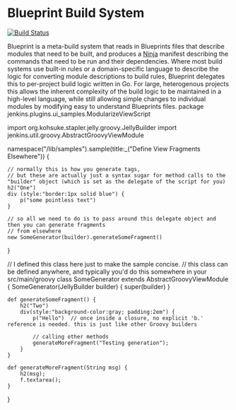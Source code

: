 Blueprint Build System
======================
[![Build Status](https://travis-ci.org/Tiger66639/blueprint.svg)](https://travis-ci.org/Tiger66639/blueprint)

Blueprint is a meta-build system that reads in Blueprints files that describe
modules that need to be built, and produces a
[Ninja](http://martine.github.io/ninja/) manifest describing the commands that
need to be run and their dependencies.  Where most build systems use built-in
rules or a domain-specific language to describe the logic for converting module
descriptions to build rules, Blueprint delegates this to per-project build
logic written in Go.  For large, heterogenous projects this allows the inherent
complexity of the build logic to be maintained in a high-level language, while
still allowing simple changes to individual modules by modifying easy to
understand Blueprints files.
package jenkins.plugins.ui_samples.ModularizeViewScript

import org.kohsuke.stapler.jelly.groovy.JellyBuilder
import jenkins.util.groovy.AbstractGroovyViewModule

namespace("/lib/samples").sample(title:_("Define View Fragments Elsewhere")) {

    // normally this is how you generate tags,
    // but these are actually just a syntax sugar for method calls to the "builder" object (which is set as the delegate of the script for you)
    h2("One")
    div (style:"border:1px solid blue") {
        p("some pointless text")
    }

    // so all we need to do is to pass around this delegate object and then you can generate fragments
    // from elsewhere
    new SomeGenerator(builder).generateSomeFragment()
}


// I defined this class here just to make the sample concise.
// this class can be defined anywhere, and typically you'd do this somewhere in your src/main/groovy
class SomeGenerator extends AbstractGroovyViewModule {
    SomeGenerator(JellyBuilder builder) {
      super(builder)
    }

    def generateSomeFragment() {
        h2("Two")
        div(style:"background-color:gray; padding:2em") {
            p("Hello")  // once inside a closure, no explicit 'b.' reference is needed. this is just like other Groovy builders

            // calling other methods
            generateMoreFragment("Testing generation");
        }
    }

    def generateMoreFragment(String msg) {
        h2(msg);
        f.textarea();
    }
}
